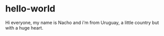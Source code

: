 # hello-world

Hi everyone, my name is Nacho and i'm from Uruguay, a little country but with a huge heart.

